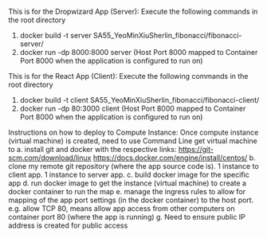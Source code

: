 This is for the Dropwizard App (Server):
Execute the following commands in the root directory
1. docker build -t server SA55_YeoMinXiuSherlin_fibonacci/fibonacci-server/
2. docker run -dp 8000:8000 server
(Host Port 8000 mapped to Container Port 8000 when the application is configured to run on)

This is for the React App (Client):
Execute the following commands in the root directory
1. docker build -t client SA55_YeoMinXiuSherlin_fibonacci/fibonacci-client/
2. docker run -dp 80:3000 client
(Host Port 8000 mapped to Container Port 8000 when the application is configured to run on)

Instructions on how to deploy to Compute Instance:
Once compute instance (virtual machine) is created, need to use Command Line get virtual machine to
a. install git and docker with the respective links:
https://git-scm.com/download/linux
https://docs.docker.com/engine/install/centos/ 
b. clone my remote git repository (where the app source code is). 1 instance to client app. 1 instance to server app.
c. build docker image for the specific app
d. run docker image to get the instance (virtual machine) to create a docker container to run the map
e. manage the ingress rules to allow for mapping of the app port settings (in the docker container) to the host port. e.g. allow TCP 80, means allow app access from other computers on container port 80 (where the app is running)
g. Need to ensure public IP address is created for public access
